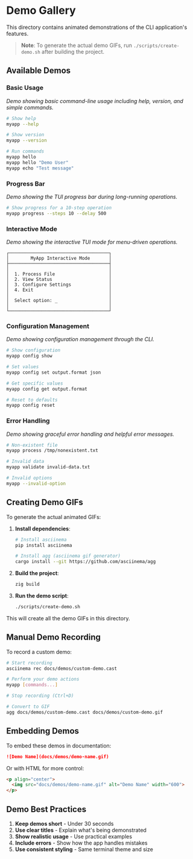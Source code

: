 # Demo Gallery

This directory contains animated demonstrations of the CLI application's features.

> **Note**: To generate the actual demo GIFs, run `./scripts/create-demo.sh` after building the project.

## Available Demos

### Basic Usage
<!-- ![Basic Usage Demo](basic-usage.gif) -->
*Demo showing basic command-line usage including help, version, and simple commands.*

```bash
# Show help
myapp --help

# Show version
myapp --version

# Run commands
myapp hello
myapp hello "Demo User"
myapp echo "Test message"
```

### Progress Bar
<!-- ![Progress Bar Demo](progress-bar.gif) -->
*Demo showing the TUI progress bar during long-running operations.*

```bash
# Show progress for a 10-step operation
myapp progress --steps 10 --delay 500
```

### Interactive Mode
<!-- ![Interactive Mode Demo](interactive.gif) -->
*Demo showing the interactive TUI mode for menu-driven operations.*

```
┌─────────────────────────────────────┐
│        MyApp Interactive Mode       │
├─────────────────────────────────────┤
│                                     │
│  1. Process File                    │
│  2. View Status                     │
│  3. Configure Settings              │
│  4. Exit                            │
│                                     │
│  Select option: _                   │
│                                     │
└─────────────────────────────────────┘
```

### Configuration Management
<!-- ![Configuration Demo](configuration.gif) -->
*Demo showing configuration management through the CLI.*

```bash
# Show configuration
myapp config show

# Set values
myapp config set output.format json

# Get specific values
myapp config get output.format

# Reset to defaults
myapp config reset
```

### Error Handling
<!-- ![Error Handling Demo](error-handling.gif) -->
*Demo showing graceful error handling and helpful error messages.*

```bash
# Non-existent file
myapp process /tmp/nonexistent.txt

# Invalid data
myapp validate invalid-data.txt

# Invalid options
myapp --invalid-option
```

## Creating Demo GIFs

To generate the actual animated GIFs:

1. **Install dependencies**:
   ```bash
   # Install asciinema
   pip install asciinema
   
   # Install agg (asciinema gif generator)
   cargo install --git https://github.com/asciinema/agg
   ```

2. **Build the project**:
   ```bash
   zig build
   ```

3. **Run the demo script**:
   ```bash
   ./scripts/create-demo.sh
   ```

This will create all the demo GIFs in this directory.

## Manual Demo Recording

To record a custom demo:

```bash
# Start recording
asciinema rec docs/demos/custom-demo.cast

# Perform your demo actions
myapp [commands...]

# Stop recording (Ctrl+D)

# Convert to GIF
agg docs/demos/custom-demo.cast docs/demos/custom-demo.gif
```

## Embedding Demos

To embed these demos in documentation:

```markdown
![Demo Name](docs/demos/demo-name.gif)
```

Or with HTML for more control:

```html
<p align="center">
  <img src="docs/demos/demo-name.gif" alt="Demo Name" width="600">
</p>
```

## Demo Best Practices

1. **Keep demos short** - Under 30 seconds
2. **Use clear titles** - Explain what's being demonstrated
3. **Show realistic usage** - Use practical examples
4. **Include errors** - Show how the app handles mistakes
5. **Use consistent styling** - Same terminal theme and size